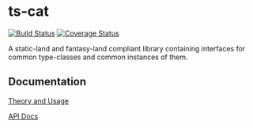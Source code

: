 # ts-cat

[![Build Status](https://travis-ci.org/williamareynolds/ts-cat.svg?branch=master)](https://travis-ci.org/williamareynolds/ts-cat)
[![Coverage Status](https://coveralls.io/repos/github/williamareynolds/ts-cat/badge.svg?branch=master)](https://coveralls.io/github/williamareynolds/ts-cat?branch=master)

A static-land and fantasy-land compliant library containing interfaces for common type-classes and
common instances of them.

## Documentation

[Theory and Usage][theory-doc]

[API Docs][api-doc]

[api-doc]: https://williamareynolds.github.io/ts-cat/
[theory-doc]: https://github.com/williamareynolds/ts-cat/wiki

